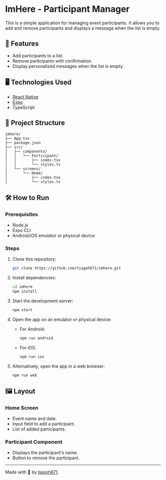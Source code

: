 # ImHere - Participant Manager

This is a simple application for managing event participants. It allows you to add and remove participants and displays a message when the list is empty.

## 🚀 Features

- Add participants to a list.
- Remove participants with confirmation.
- Display personalized messages when the list is empty.

## 🖥️ Technologies Used

- [React Native](https://reactnative.dev/)
- [Expo](https://expo.dev/)
- TypeScript

## 📂 Project Structure

```plaintext
imhere/
├── App.tsx
├── package.json
├── src/
│   ├── components/
│   │   └── Participant/
│   │       ├── index.tsx
│   │       └── styles.ts
│   └── screens/
│       └── Home/
│           ├── index.tsx
│           └── styles.ts
```

## 🛠️ How to Run

### Prerequisites

- Node.js
- Expo CLI
- Android/iOS emulator or physical device

### Steps

1. Clone this repository:

   ```bash
   git clone https://github.com/tiagoh671/imhere.git
   ```

2. Install dependencies:

   ```bash
   cd imhere
   npm install
   ```

3. Start the development server:

   ```bash
   npm start
   ```

4. Open the app on an emulator or physical device:

   - For Android:
     ```bash
     npm run android
     ```
   - For iOS:
     ```bash
     npm run ios
     ```

5. Alternatively, open the app in a web browser:

   ```bash
   npm run web
   ```

## 🖼️ Layout

### Home Screen

- Event name and date.
- Input field to add a participant.
- List of added participants.

### Participant Component

- Displays the participant's name.
- Button to remove the participant.

---

Made with 💙 by [tiagoh671](https://github.com/tiagoh671).